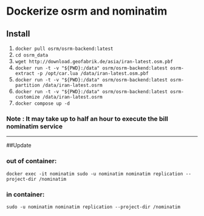 # Dockerize osrm and nominatim

## Install

1. ``docker pull osrm/osrm-backend:latest``
2. ``cd osrm_data``
3. ``wget http://download.geofabrik.de/asia/iran-latest.osm.pbf``
4. ``docker run -t -v "${PWD}:/data" osrm/osrm-backend:latest osrm-extract -p /opt/car.lua /data/iran-latest.osm.pbf``
5. ``docker run -t -v "${PWD}:/data" osrm/osrm-backend:latest osrm-partition /data/iran-latest.osrm``
6. ``docker run -t -v "${PWD}:/data" osrm/osrm-backend:latest osrm-customize /data/iran-latest.osrm``
7. ``docker compose up -d``



### Note : It may take up to half an hour to execute the bill nominatim service

-----
##Update

### out of container:

``docker exec -it nominatim sudo -u nominatim nominatim replication --project-dir /nominatim
``


### in container:

``sudo -u nominatim nominatim replication --project-dir /nominatim
``